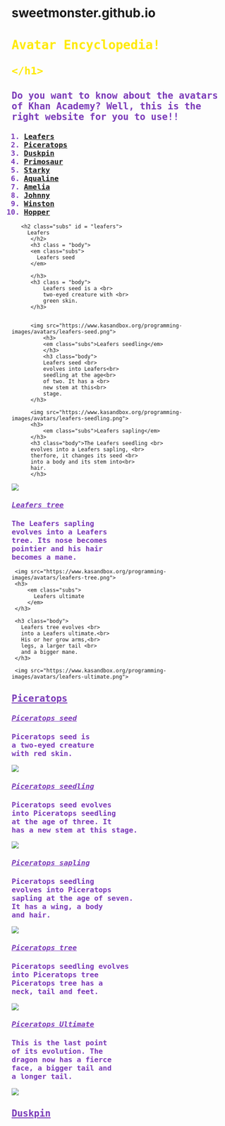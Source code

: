# sweetmonster.github.io
<style> 
   .avartar {
       color:rgb(60, 255, 0);
       
   } 
    .body{
        color:rgb(121, 57, 184);
        font-family:monospace;
    }
    
    .df {
        color:rgb(255, 234, 0);
        font-family:monospace;
    }
    .subs {
        color:rgb(121,57,184);
        font-family:monospace;
        text-decoration:underline;
    }
    
</style>
<html>
    <head>
        <meta charset="utf-8">
        <title>Spin-off of "Avartars Encylopedia!"</title>
    </head><h1 class="df">Avatar Encyclopedia!
    
    </h1>
    
   <h2 class = "body"> Do you want to know about the avatars of Khan Academy?
       Well, this is the right website for you to use!! 
                          
   </h2> 
   <h3 class = "body"> 
   <ol>
    <li><a href = "#leafers">Leafers</a ></li>  
    <li><a href="#piceratops">Piceratops</a></li  > <li><a href = "#duskpin">Duskpin</a></li>
    <li id = "primosaur"><a href="#primosaur">Primosaur</a></li> 
     <li id="starky"><a href="#starky">Starky</a></li>  
     <li id="aqualine"><a href="#aqualine">Aqualine</a></li>  
      <li id="amelia"><a href="#amelia">Amelia</a></li> 
      <li id="johnny"><a href="#johnny">Johnny</a></li>
      <li id="winston"><a href="#winston">Winston</a></li>
      <li id="hopper"><a href="#hopper">Hopper</a></li>
   </ol>
       </h3>
       
       <h2 class="subs" id = "leafers">
         Leafers  
          </h2>
          <h3 class = "body">
          <em class="subs">
            Leafers seed
          </em>
          
          </h3>
          <h3 class = "body">
              Leafers seed is a <br>
              two-eyed creature with <br>
              green skin.
          </h3>
          
          
          <img src="https://www.kasandbox.org/programming-images/avatars/leafers-seed.png">
              <h3>
              <em class="subs">Leafers seedling</em>
              </h3>
              <h3 class="body">
              Leafers seed <br>
              evolves into Leafers<br>
              seedling at the age<br>
              of two. It has a <br>
              new stem at this<br>
              stage.
          </h3>
          
          <img src="https://www.kasandbox.org/programming-images/avatars/leafers-seedling.png">
          <h3>
              <em class="subs">Leafers sapling</em>
          </h3>
          <h3 class="body">The Leafers seedling <br>
          evolves into a Leafers sapling, <br>
          therfore, it changes its seed <br>
          into a body and its stem into<br>
          hair.
          </h3>
              
  <img src="https://www.kasandbox.org/programming-images/avatars/leafers-sapling.png">        
          
<h3>
<em class="subs">
    Leafers tree
</em>
    
</h3>

<h3 class= "body">
The Leafers sapling<br>
evolves into a Leafers<br>
tree. Its nose becomes<br>
pointier and his hair <br>
becomes a mane.
</h3>
          
     <img src="https://www.kasandbox.org/programming-images/avatars/leafers-tree.png"> 
     <h3>
         <em class="subs">
           Leafers ultimate  
         </em>
     </h3>
     
     <h3 class="body">
       Leafers tree evolves <br>
       into a Leafers ultimate.<br>
       His or her grow arms,<br>
       legs, a larger tail <br>
       and a bigger mane.
     </h3>
     
     <img src="https://www.kasandbox.org/programming-images/avatars/leafers-ultimate.png">
          
          
<h2 class ="subs" id ="piceratops">
    Piceratops
</h2> 

<h3>
    <em class="subs">
        Piceratops seed
    </em>
</h3>

<h3 class="body">
Piceratops seed is <br>
a two-eyed creature <br>
with red skin.
</h3>
          
 <img src="https://www.kasandbox.org/programming-images/avatars/piceratops-seed.png">         
    <h3>
        <em class="subs">Piceratops seedling</em>
    </h3> 
    <h3 class="body">
Piceratops seed evolves<br>
into Piceratops seedling<br>
at the age of three. It <br>
has a new stem at this stage.
    </h3>
          
 <img src="https://www.kasandbox.org/programming-images/avatars/piceratops-seedling.png">  
 <h3>
     <em class="subs">
Piceratops sapling
     </em>
 </h3>
 
 <h3 class="body">
Piceratops seedling<br>
evolves into Piceratops<br>
sapling at the age of seven.<br>
It has a wing, a body <br>
and hair.
     
 </h3>
 <img src="https://www.kasandbox.org/programming-images/avatars/piceratops-sapling.png">
          
   <h3>
       <em class="subs">Piceratops tree</em>
   </h3> 
   <h3 class="body">
Piceratops seedling evolves<br>
into Piceratops tree<br>   
Piceratops tree has a<br>
neck, tail and feet.
       
   </h3>
   
<img src="https://www.kasandbox.org/programming-images/avatars/piceratops-tree.png">          
      <h3 class="subs">
        <em>Piceratops Ultimate </em>  
      </h3>
      <h3 class="body">
          This is the last point<br>
          of its evolution. The <br>
          dragon now has a fierce<br>
          face, a bigger tail and <br>
          a longer tail.
      </h3>
      <img src="https://www.kasandbox.org/programming-images/avatars/piceratops-ultimate.png">    
      <h2 class="subs" id="duskpin">
          Duskpin
      </h2>    
          
          
